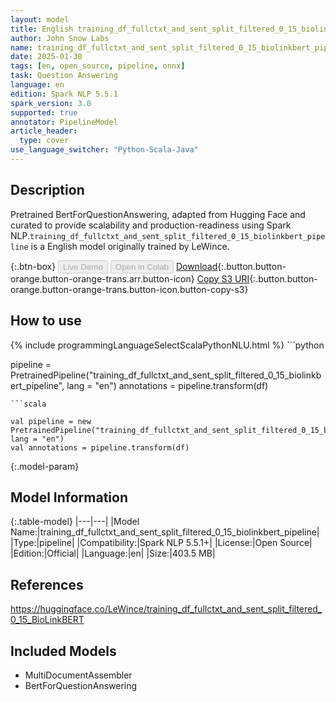 ```yaml
---
layout: model
title: English training_df_fullctxt_and_sent_split_filtered_0_15_biolinkbert_pipeline pipeline BertForQuestionAnswering from LeWince
author: John Snow Labs
name: training_df_fullctxt_and_sent_split_filtered_0_15_biolinkbert_pipeline
date: 2025-01-30
tags: [en, open_source, pipeline, onnx]
task: Question Answering
language: en
edition: Spark NLP 5.5.1
spark_version: 3.0
supported: true
annotator: PipelineModel
article_header:
  type: cover
use_language_switcher: "Python-Scala-Java"
---
```


## Description

Pretrained BertForQuestionAnswering, adapted from Hugging Face and curated to provide scalability and production-readiness using Spark NLP.`training_df_fullctxt_and_sent_split_filtered_0_15_biolinkbert_pipeline` is a English model originally trained by LeWince.

{:.btn-box}
<button class="button button-orange" disabled>Live Demo</button>
<button class="button button-orange" disabled>Open in Colab</button>
[Download](https://s3.amazonaws.com/auxdata.johnsnowlabs.com/public/models/training_df_fullctxt_and_sent_split_filtered_0_15_biolinkbert_pipeline_en_5.5.1_3.0_1738272450308.zip){:.button.button-orange.button-orange-trans.arr.button-icon}
[Copy S3 URI](s3://auxdata.johnsnowlabs.com/public/models/training_df_fullctxt_and_sent_split_filtered_0_15_biolinkbert_pipeline_en_5.5.1_3.0_1738272450308.zip){:.button.button-orange.button-orange-trans.button-icon.button-copy-s3}

## How to use



<div class="tabs-box" markdown="1">
{% include programmingLanguageSelectScalaPythonNLU.html %}
```python

pipeline = PretrainedPipeline("training_df_fullctxt_and_sent_split_filtered_0_15_biolinkbert_pipeline", lang = "en")
annotations =  pipeline.transform(df)   

```
```scala

val pipeline = new PretrainedPipeline("training_df_fullctxt_and_sent_split_filtered_0_15_biolinkbert_pipeline", lang = "en")
val annotations = pipeline.transform(df)

```
</div>

{:.model-param}
## Model Information

{:.table-model}
|---|---|
|Model Name:|training_df_fullctxt_and_sent_split_filtered_0_15_biolinkbert_pipeline|
|Type:|pipeline|
|Compatibility:|Spark NLP 5.5.1+|
|License:|Open Source|
|Edition:|Official|
|Language:|en|
|Size:|403.5 MB|

## References

https://huggingface.co/LeWince/training_df_fullctxt_and_sent_split_filtered_0_15_BioLinkBERT

## Included Models

- MultiDocumentAssembler
- BertForQuestionAnswering